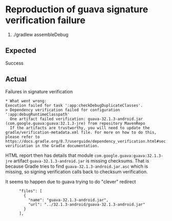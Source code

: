 # Reproduction of guava signature verification failure

1. ./gradlew assembleDebug

## Expected

Success

## Actual

Failures in signature verification
```
* What went wrong:
Execution failed for task ':app:checkDebugDuplicateClasses'.
> Dependency verification failed for configuration ':app:debugRuntimeClasspath'
  One artifact failed verification: guava-32.1.3-android.jar (com.google.guava:guava:32.1.3-jre) from repository MavenRepo
  If the artifacts are trustworthy, you will need to update the gradle/verification-metadata.xml file. For more on how to do this, please refer to https://docs.gradle.org/8.7/userguide/dependency_verification.html#sec:troubleshooting-verification in the Gradle documentation.
```

HTML report then has details that module `com.google.guava:guava:32.1.3-jre` artifact
`guava-32.1.3-android.jar` is missing checksums. That is because Gradle tries to find
`guava-32.1.3-android.jar.asc` which is missing, so signing verification calls back to
checksum verification.

It seems to happen due to guava trying to do "clever" redirect
```
      "files": [
        {
          "name": "guava-32.1.3-android.jar",
          "url": "../32.1.3-android/guava-32.1.3-android.jar"
        }
      ],
```
